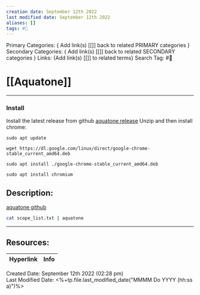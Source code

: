 ```yaml
---
creation date: September 12th 2022
last modified date: September 12th 2022
aliases: []
tags: #📕
---
```


Primary Categories: { Add link(s) [[]] back to related PRIMARY categories }
Secondary Categories:  { Add link(s) [[]] back to related SECONDARY categories }
Links: {Add link(s) [[]] to related terms}
Search Tag: #📕  

# [[Aquatone]]  
___
### Install
Install the latest release from github [aquatone release](https://github.com/michenriksen/aquatone/releases/tag/v1.7.0)
Unzip and then install chrome:
```
sudo apt update

wget https://dl.google.com/linux/direct/google-chrome-stable_current_amd64.deb

sudo apt install ./google-chrome-stable_current_amd64.deb

sudo apt install chromium

```

## Description:  

[aquatone github](https://github.com/michenriksen/aquatone)

```bash
cat scope_list.txt | aquatone
```



___

## Resources:

| Hyperlink | Info |
| --------- | ---- |


Created Date: September 12th 2022 (02:28 pm)  
Last Modified Date: <%+tp.file.last_modified_date("MMMM Do YYYY (hh:ss a)")%>
